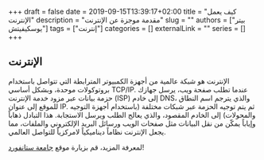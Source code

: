 +++
draft = false
date = 2019-09-15T13:39:17+02:00
title = "كيف يعمل الإنترنت"
description = "مقدمة موجزة عن الإنترنت"
slug = ""
authors = ["بيتر يوسكيفيتش"]
tags = ["إنترنت"]
categories = []
externalLink = ""
series = []
+++

## الإنترنت

الإنترنت هو شبكة عالمية من أجهزة الكمبيوتر المترابطة التي تتواصل باستخدام بروتوكولات موحدة، وبشكل أساسي TCP/IP. عندما تطلب صفحة ويب، يرسل جهازك حزمة بيانات عبر مزود خدمة الإنترنت (ISP) إلى خادم DNS، والذي يترجم اسم النطاق للموقع إلى عنوان IP. ثم يتم توجيه الحزمة عبر شبكات مختلفة (باستخدام أجهزة التوجيه والمحولات) إلى الخادم المقصود، والذي يعالج الطلب ويرسل الاستجابة. هذا التبادل ذهاباً وإياباً يمكّن من نقل البيانات مثل صفحات الويب ورسائل البريد الإلكتروني والملفات، مما يجعل الإنترنت نظاماً ديناميكياً لامركزياً للتواصل العالمي.

لمعرفة المزيد، قم بزيارة موقع [جامعة ستانفورد](https://web.stanford.edu/class/msande91si/www-spr04/readings/week1/InternetWhitepaper.htm)!
